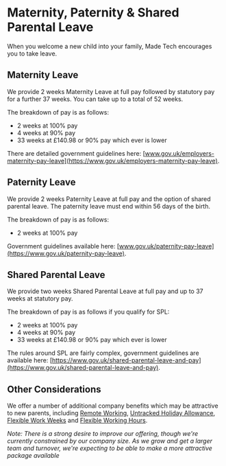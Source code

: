 # Maternity, Paternity & Shared Parental Leave

When you welcome a new child into your family, Made Tech encourages you to take leave.

## Maternity Leave

We provide 2 weeks Maternity Leave at full pay followed by statutory pay for a further 37 weeks. You can take up to a total of 52 weeks.

The breakdown of pay is as follows:

- 2 weeks at 100% pay
- 4 weeks at 90% pay
- 33 weeks at £140.98 or 90% pay which ever is lower

There are detailed government guidelines here: [www.gov.uk/employers-maternity-pay-leave](https://www.gov.uk/employers-maternity-pay-leave).

## Paternity Leave

We provide 2 weeks Paternity Leave at full pay and the option of shared parental leave. The paternity leave must end within 56 days of the birth.

The breakdown of pay is as follows:

- 2 weeks at 100% pay

Government guidelines available here: [www.gov.uk/paternity-pay-leave](https://www.gov.uk/paternity-pay-leave).

## Shared Parental Leave

We provide two weeks Shared Parental Leave at full pay and up to 37 weeks at statutory pay.

The breakdown of pay is as follows if you qualify for SPL:

- 2 weeks at 100% pay
- 4 weeks at 90% pay
- 33 weeks at £140.98 or 90% pay which ever is lower

The rules around SPL are fairly complex, government guidelines are available here: [https://www.gov.uk/shared-parental-leave-and-pay](https://www.gov.uk/shared-parental-leave-and-pay).

## Other Considerations

We offer a number of additional company benefits which may be attractive to new parents, including [Remote Working](../../benefits/remote_working.md), [Untracked Holiday Allowance](../../benefits/flexible_holiday.md), [Flexible Work Weeks](../../benefits/flexible_working.md) and [Flexible Working Hours](../../benefits/working_hours.md). 

_Note: There is a strong desire to improve our offering, though we're currently constrained by our company size. As we grow and get a larger team and turnover, we're expecting to be able to make a more attractive package available_
